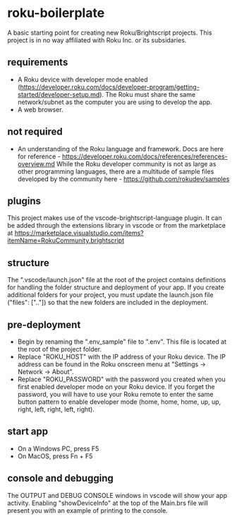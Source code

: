 # roku-boilerplate
A basic starting point for creating new Roku/Brightscript projects. This project is in no way affiliated with Roku Inc. or its subsidaries.

## requirements
 - A Roku device with developer mode enabled (https://developer.roku.com/docs/developer-program/getting-started/developer-setup.md).
The Roku must share the same network/subnet as the computer you are using to develop the app.
 - A web browser.

## not required
 - An understanding of the Roku language and framework. Docs are here for reference - https://developer.roku.com/docs/references/references-overview.md
While the Roku developer community is not as large as other programming languages, there are a multitude of sample files developed by the community here - https://github.com/rokudev/samples

## plugins
This project makes use of the vscode-brightscript-language plugin. It can be added through the extensions library in vscode or from the marketplace at https://marketplace.visualstudio.com/items?itemName=RokuCommunity.brightscript

## structure
The ".vscode/launch.json" file at the root of the project contains definitions for handling the folder structure and deployment of your app. If you create additional folders for your project, you must update the launch.json file ("files": [".."]) so that the new folders are included in the deployment.

## pre-deployment
 - Begin by renaming the ".env_sample" file to ".env". This file is located at the root of the project folder.
 - Replace "ROKU_HOST" with the IP address of your Roku device. The IP address can be found in the Roku onscreen menu at "Settings -> Network -> About".
 - Replace "ROKU_PASSWORD" with the password you created when you first enabled developer mode on your Roku device. If you forget the password, you will have to use your Roku remote to enter the same button pattern to enable developer mode (home, home, home, up, up, right, left, right, left, right).

## start app
 - On a Windows PC, press F5
 - On MacOS, press Fn + F5

## console and debugging
The OUTPUT and DEBUG CONSOLE windows in vscode will show your app activity. Enabling "showDeviceInfo" at the top of the Main.brs file will present you with an example of printing to the console.